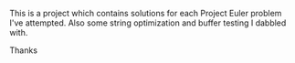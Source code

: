 This is a project which contains solutions for each Project Euler problem I've attempted. Also some string optimization and buffer testing I dabbled with.

Thanks
